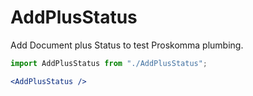 # AddPlusStatus

Add Document plus Status to test Proskomma plumbing.

```jsx
import AddPlusStatus from "./AddPlusStatus";

<AddPlusStatus />
```